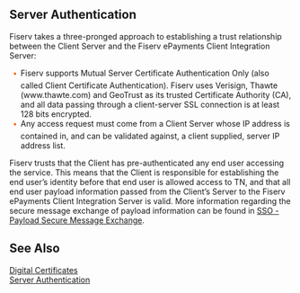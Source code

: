 ## Server Authentication  



Fiserv takes a three-pronged approach to establishing a trust relationship between the Client Server and the Fiserv ePayments Client Integration Server: 


<div class="card-body">
<ul>
<li>Fiserv supports Mutual Server Certificate Authentication Only (also called Client Certificate Authentication). Fiserv uses Verisign, Thawte (www.thawte.com) and GeoTrust as its trusted Certificate Authority (CA), and all data passing through a client-server SSL connection is at least 128 bits encrypted.</li>
 
<li>Any access request must come from a Client Server whose IP address is contained in, and can be validated against, a client supplied, server IP address list. </li>

</div>
</ul>


Fiserv trusts that the Client has pre-authenticated any end user accessing the service. This means that the Client is responsible for establishing the end user’s identity before that end user is allowed access to TN, and that all end user payload information passed from the Client’s Server to the Fiserv ePayments Client Integration Server is valid. More information regarding the secure message exchange of payload information can be found in [SSO - Payload Secure Message Exchange](?path=docs/getting-started/TN-Integration-Guide/SSO-Guidelines/payload-secure-msg.md). 

 

 

## See Also 

[Digital Certificates](?path=docs/getting-started/TN-Integration-Guide/Digital-Certificates.md)    
[Server Authentication](?path=docs/getting-started/TN-Integration-Guide/Server-Authentication.md)    

 

 <style>
    .card-body ul {
        list-style: none;
        padding-left: 20px;
    }
    .card-body ul li::before {
        content: "\2022";
        font-size: 1em;
        color: #f60;
        display: inline-block;
        width: 1em;
        margin-left: -1em;
        margin-bottom:5px;
    }
</style>



